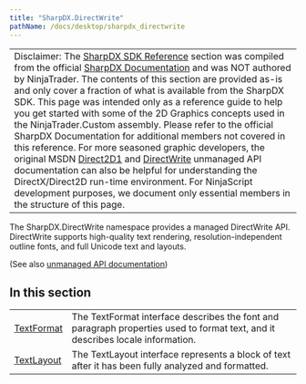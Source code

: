 ```yaml
---
title: "SharpDX.DirectWrite"
pathName: /docs/desktop/sharpdx_directwrite
---
```


|  |
| --- |
| Disclaimer: The [SharpDX SDK Reference](/docs/desktop/sharpdx_sdk_reference) section was compiled from the official [SharpDX Documentation](http://sharpdx.org/) and was NOT authored by NinjaTrader. The contents of this section are provided as-is and only cover a fraction of what is available from the SharpDX SDK. This page was intended only as a reference guide to help you get started with some of the 2D Graphics concepts used in the NinjaTrader.Custom assembly. Please refer to the official SharpDX Documentation for additional members not covered in this reference. For more seasoned graphic developers, the original MSDN [Direct2D1](https://msdn.microsoft.com/en-us/library/windows/desktop/dd370990.aspx) and [DirectWrite](https://msdn.microsoft.com/en-us/library/windows/desktop/dd368038.aspx) unmanaged API documentation can also be helpful for understanding the DirectX/Direct2D run-time environment. For NinjaScript development purposes, we document only essential members in the structure of this page. |

The SharpDX.DirectWrite namespace provides a managed DirectWrite API. DirectWrite supports high-quality text rendering, resolution-independent outline fonts, and full Unicode text and layouts.

(See also [unmanaged API documentation](https://msdn.microsoft.com/en-us/library/dd368038.aspx))

## In this section

|  |  |
| --- | --- |
| [TextFormat](/docs/desktop/sharpdx_directwrite_textformat) | The TextFormat interface describes the font and paragraph properties used to format text, and it describes locale information.  |
| [TextLayout](/docs/desktop/sharpdx_directwrite_textlayout) | The TextLayout interface represents a block of text after it has been fully analyzed and formatted. |
